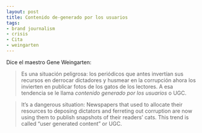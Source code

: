 ```yaml
---
layout: post
title: Contenido de-generado por los usuarios
tags:
- brand journalism
- crisis
- Cita
- weingarten
---
```

Dice el maestro Gene Weingarten:
> Es una situación peligrosa: los periódicos que antes invertían sus recursos en derrocar dictadores y husmear en la corrupción ahora los invierten en publicar fotos de los gatos de los lectores. A esa tendencia se le llama _contenido generado por los usuarios_ o UGC.

> It’s a dangerous situation: Newspapers that used to allocate their resources to deposing dictators and ferreting out corruption are now using them to publish snapshots of their readers’ cats. This trend is called “user generated content” or UGC.

